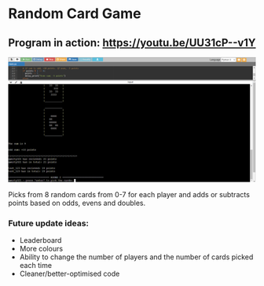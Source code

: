 # Random Card Game

## Program in action: https://youtu.be/UU31cP--v1Y

![Random Card Game - Screenshot](Random_Card_Game-screenshot.png)

Picks from 8 random cards from 0-7 for each player and adds or subtracts points based on odds, evens and doubles.

### Future update ideas:
 - Leaderboard 
 - More colours
 - Ability to change the number of players and the number of cards picked each time
 - Cleaner/better-optimised code
 
